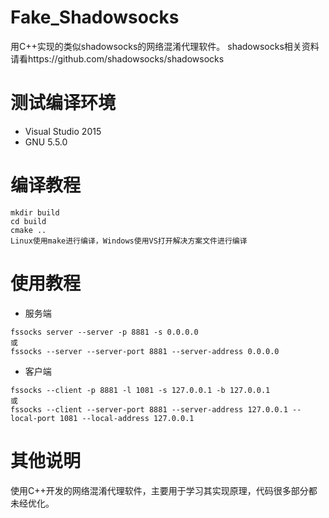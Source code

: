 Fake_Shadowsocks
===========

用C++实现的类似shadowsocks的网络混淆代理软件。
shadowsocks相关资料请看https://github.com/shadowsocks/shadowsocks

# 测试编译环境
* Visual Studio 2015
* GNU 5.5.0

# 编译教程
```
mkdir build
cd build
cmake ..
Linux使用make进行编译，Windows使用VS打开解决方案文件进行编译
```

# 使用教程
+ 服务端
```
fssocks server --server -p 8881 -s 0.0.0.0
或
fssocks --server --server-port 8881 --server-address 0.0.0.0
```

+ 客户端
```
fssocks --client -p 8881 -l 1081 -s 127.0.0.1 -b 127.0.0.1
或
fssocks --client --server-port 8881 --server-address 127.0.0.1 --local-port 1081 --local-address 127.0.0.1
```

# 其他说明
使用C++开发的网络混淆代理软件，主要用于学习其实现原理，代码很多部分都未经优化。

